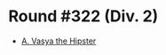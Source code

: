 # Round #322 (Div. 2)

* [A. Vasya the Hipster][]

[A. Vasya the Hipster]: http://codeforces.com/contest/581/problem/A
